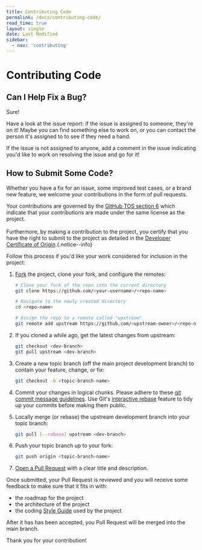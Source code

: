 ```yaml
---
title: Contributing Code
permalink: /docs/contributing-code/
read_time: true
layout: single
date: Last Modified
sidebar:
  - nav: 'contributing'
---
```

# Contributing Code
## Can I Help Fix a Bug?

Sure! 

Have a look at the issue report: if the issue is assigned to someone,
they're on it! Maybe you can find something else to work on, or you can contact 
the person it's assigned to to see if they need a hand.

If the issue is not assigned to anyone, add a comment in the issue indicating 
you'd like to work on resolving the issue and go for it!

## How to Submit Some Code?

Whether you have a fix for an issue, some improved test cases, or a brand
new feature, we welcome your contributions in the form of pull requests.

Your contributions are governed by the [GitHub TOS section 6](https://help.github.com/en/github/site-policy/github-terms-of-service#6-contributions-under-repository-license) which indicate that your contributions are made under the same license as the project.<br><br>Furthermore, by making a contribution to the project, you certify that you have the right to submit to the project as detailed in the [Developer Certificate of Origin](https://developercertificate.org/).{.notice--info}

Follow this process if you'd like your work considered for inclusion in the project:

1. [Fork](http://help.github.com/fork-a-repo/) the project, clone your fork,
   and configure the remotes:

    ```bash
    # Clone your fork of the repo into the current directory
    git clone https://github.com/<your-username>/<repo-name>

    # Navigate to the newly created directory
    cd <repo-name>

    # Assign the repo to a remote called "upstream"
    git remote add upstream https://github.com/<upstream-owner>/<repo-name>
    ```

2. If you cloned a while ago, get the latest changes from upstream:

    ```bash
    git checkout <dev-branch>
    git pull upstream <dev-branch>
    ```

3. Create a new topic branch (off the main project development branch) to
   contain your feature, change, or fix:

    ```bash
    git checkout -b <topic-branch-name>
    ```

4. Commit your changes in logical chunks. Please adhere to these [git commit
   message guidelines](http://tbaggery.com/2008/04/19/a-note-about-git-commit-messages.html). Use Git's
   [interactive rebase](https://help.github.com/articles/interactive-rebase)
   feature to tidy up your commits before making them public.

5. Locally merge (or rebase) the upstream development branch into your topic branch:

    ```bash
    git pull [--rebase] upstream <dev-branch>
    ```

6. Push your topic branch up to your fork:

    ```bash
    git push origin <topic-branch-name>
    ```

7. [Open a Pull Request](https://help.github.com/articles/using-pull-requests/)
   with a clear title and description.

Once submitted, your Pull Request is reviewed and you will receive
some feedback to make sure that it fits in with:

-   the roadmap for the project
-   the architecture of the project
-   the coding [Style Guide](/docs/coding-style-guide/) used by the project

After it has has been accepted, you Pull Request will be merged into the main branch.

Thank you for your contribution!
